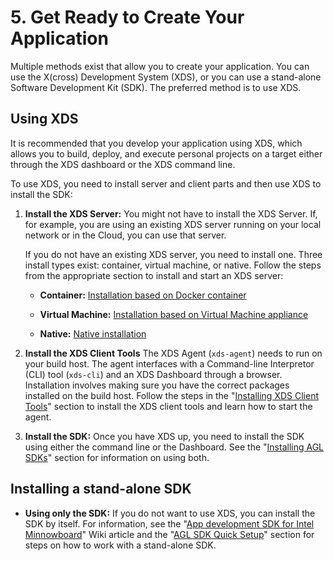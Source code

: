 # 5. Get Ready to Create Your Application #

Multiple methods exist that allow you to create your application.
You can use the X(cross) Development System (XDS), or you can use
a stand-alone Software Development Kit (SDK).
The preferred method is to use XDS.

## Using XDS ##

It is recommended that you develop your application using XDS,
which allows you to build, deploy, and execute personal projects on a target
either through the XDS dashboard or the XDS command line.

To use XDS, you need to install server and client parts
and then use XDS to install the SDK:

1. **Install the XDS Server:**  You might not have to install the XDS Server.
   If, for example, you are using an existing XDS server running on your local network
   or in the Cloud, you can use that server.

   If you do not have an existing XDS server, you need to install one.
   Three install types exist: container, virtual machine, or native.
   Follow the steps from the appropriate section to install and start an XDS server:

   * **Container:** [Installation based on Docker container](http://docs.automotivelinux.org/docs/devguides/en/dev/reference/xds/part-1/1-1_install-xds-server-docker.html)

   * **Virtual Machine:** [Installation based on Virtual Machine appliance](http://docs.automotivelinux.org/docs/devguides/en/dev/reference/xds/part-1/1-2_install-xds-server-vm.html)

   * **Native:** [Native installation](http://docs.automotivelinux.org/docs/devguides/en/dev/reference/xds/part-1/1-3_install-xds-server-native.html)

2. **Install the XDS Client Tools**  The XDS Agent (``xds-agent``) needs to run on your build host.
   The agent interfaces with a Command-line Interpretor (CLI) tool (``xds-cli``) and an
   XDS Dashboard through a browser.
   Installation involves making sure you have the correct packages installed on the
   build host.
   Follow the steps in the
   "[Installing XDS Client Tools](http://docs.automotivelinux.org/docs/devguides/en/dev/reference/xds/part-1/1_install-client.html)"
   section to install the XDS client tools and learn how to start the agent.

3. **Install the SDK:** Once you have XDS up, you need to install the
   SDK using either the command line or the Dashboard.
   See the
   "[Installing AGL SDKs](http://docs.automotivelinux.org/docs/devguides/en/dev/reference/xds/part-1/3_install-sdks.html)"
   section for information on using both.

## Installing a stand-alone SDK ##

   * **Using only the SDK:** If you do not want to use XDS, you can install the SDK by itself.
   For information, see the
     "[App development SDK for Intel Minnowboard](https://wiki.automotivelinux.org/agl-distro/developer_resources_intel_apps)"
     Wiki article and the
     "[AGL SDK Quick Setup](http://docs.automotivelinux.org/docs/getting_started/en/dev/reference/setup-sdk-environment.html)"
     section for steps on how to work with a stand-alone SDK.
